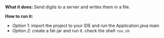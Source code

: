 **What it does:**
Send digits to a server and writes them in a file.

**How to run it:**

- _Option 1_: import the project to your IDE and run the Application.java main
- _Option 2_: create a fat-jar and run it. check the shell `run.sh`
